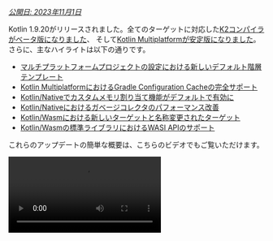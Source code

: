 [//]: # (title: Kotlin 1.9.20の新機能)

_[公開日: 2023年11月1日](releases.md#release-details)_

Kotlin 1.9.20がリリースされました。全てのターゲットに対応した[K2コンパイラがベータ版になりました](#new-kotlin-k2-compiler-updates)、
そして[Kotlin Multiplatformが安定版になりました](#kotlin-multiplatform-is-stable)。さらに、主なハイライトは以下の通りです。

* [マルチプラットフォームプロジェクトの設定における新しいデフォルト階層テンプレート](#template-for-configuring-multiplatform-projects)
* [Kotlin MultiplatformにおけるGradle Configuration Cacheの完全サポート](#full-support-for-the-gradle-configuration-cache-in-kotlin-multiplatform)
* [Kotlin/Nativeでカスタムメモリ割り当て機能がデフォルトで有効に](#custom-memory-allocator-enabled-by-default)
* [Kotlin/Nativeにおけるガベージコレクタのパフォーマンス改善](#performance-improvements-for-the-garbage-collector)
* [Kotlin/Wasmにおける新しいターゲットと名称変更されたターゲット](#new-wasm-wasi-target-and-the-renaming-of-the-wasm-target-to-wasm-js)
* [Kotlin/Wasmの標準ライブラリにおけるWASI APIのサポート](#support-for-the-wasi-api-in-the-standard-library)

これらのアップデートの簡単な概要は、こちらのビデオでもご覧いただけます。

<video src="https://www.youtube.com/v/Ol_96CHKqg8" title="What's new in Kotlin 1.9.20"/>

## IDEサポート

1.9.20をサポートするKotlinプラグインは以下で利用可能です。

| IDE | サポートされているバージョン |
|---|---|
| IntelliJ IDEA | 2023.1.x, 2023.2.x, 2023.x |
| Android Studio | Hedgehog (2023.1.1), Iguana (2023.2.1) |

> IntelliJ IDEA 2023.3.x および Android Studio Iguana (2023.2.1) Canary 15 以降、Kotlinプラグインは自動的に
> 含まれ、更新されます。必要なのは、プロジェクトのKotlinバージョンを更新することだけです。
>
{style="note"}

## Kotlin K2コンパイラの新しいアップデート

JetBrainsのKotlinチームは、新しいK2コンパイラの安定化を続けています。これにより、大幅なパフォーマンス向上、
新しい言語機能開発の加速、Kotlinがサポートする全てのプラットフォームの統合、マルチプラットフォームプロジェクトのためのより良いアーキテクチャがもたらされます。

K2は現在、全てのターゲットで**ベータ版**です。[リリースブログ投稿で詳細を読む](https://blog.jetbrains.com/kotlin/2023/11/kotlin-1-9-20-released/)

### Kotlin/Wasmのサポート

このリリース以降、Kotlin/Wasmは新しいK2コンパイラをサポートします。
[プロジェクトで有効にする方法を学ぶ](#how-to-enable-the-kotlin-k2-compiler)。

### K2対応kaptコンパイラプラグインのプレビュー

> kaptコンパイラプラグインにおけるK2のサポートは[Experimental (実験的)](components-stability.md)です。
> オプトインが必要です（詳細は下記参照）。評価目的のみで使用してください。
>
{style="warning"}

1.9.20では、K2コンパイラで[kaptコンパイラプラグイン](kapt.md)を試用できます。
プロジェクトでK2コンパイラを使用するには、`gradle.properties`ファイルに以下のオプションを追加します。

```text
kotlin.experimental.tryK2=true
kapt.use.k2=true
```

あるいは、以下の手順でkaptにK2を有効にできます。
1. `build.gradle.kts`ファイルで、[言語バージョン](gradle-compiler-options.md#example-of-setting-languageversion)を`2.0`に設定します。
2. `gradle.properties`ファイルに`kapt.use.k2=true`を追加します。

K2コンパイラでkaptを使用する際に問題が発生した場合は、[課題トラッカー](http://kotl.in/issue)に報告してください。

### Kotlin K2コンパイラの有効化方法

#### GradleでK2を有効にする

Kotlin K2コンパイラを有効にしてテストするには、以下のコンパイラオプションで新しい言語バージョンを使用します。

```bash
-language-version 2.0
```

`build.gradle.kts`ファイルで以下のように指定できます。

```kotlin
kotlin {
    sourceSets.all {
        languageSettings {
            languageVersion = "2.0"
        }
    }
}
```

#### MavenでK2を有効にする

Kotlin K2コンパイラを有効にしてテストするには、`pom.xml`ファイルの`<project/>`セクションを更新します。

```xml
<properties>
    <kotlin.compiler.languageVersion>2.0</kotlin.compiler.languageVersion>
</properties>
```

#### IntelliJ IDEAでK2を有効にする

IntelliJ IDEAでKotlin K2コンパイラを有効にしてテストするには、**Settings** | **Build, Execution, Deployment** |
**Compiler** | **Kotlin Compiler** に移動し、**Language Version**フィールドを`2.0 (experimental)`に更新します。

### 新しいK2コンパイラに関するフィードバックのお願い

皆様からのフィードバックをお待ちしております！

* Kotlin SlackのK2開発者に直接フィードバックを送る – [招待状を取得](https://surveys.jetbrains.com/s3/kotlin-slack-sign-up?_gl=1*ju6cbn*_ga*MTA3MTk5NDkzMC4xNjQ2MDY3MDU4*_ga_9J976DJZ68*MTY1ODMzNzA3OS4xMDAuMS4xNjU4MzQwODEwLjYw)し、[#k2-early-adopters](https://kotlinlang.slack.com/archives/C03PK0PE257)チャンネルに参加してください。
* 新しいK2コンパイラで直面した問題は、[課題トラッカー](https://kotl.in/issue)に報告してください。
* K2の使用に関する匿名データをJetBrainsが収集できるように、[使用統計の送信オプションを有効にする](https://www.jetbrains.com/help/idea/settings-usage-statistics.html)。

## Kotlin/JVM

バージョン1.9.20以降、コンパイラはJava 21のバイトコードを含むクラスを生成できます。

## Kotlin/Native

Kotlin 1.9.20には、新しいメモリ割り当て機能がデフォルトで有効になった安定版メモリマネージャ、ガベージコレクタのパフォーマンス改善、その他のアップデートが含まれます。

* [カスタムメモリ割り当て機能がデフォルトで有効に](#custom-memory-allocator-enabled-by-default)
* [ガベージコレクタのパフォーマンス改善](#performance-improvements-for-the-garbage-collector)
* [`klib`成果物のインクリメンタルコンパイル](#incremental-compilation-of-klib-artifacts)
* [ライブラリリンクの問題の管理](#managing-library-linkage-issues)
* [クラスコンストラクタ呼び出し時のコンパニオンオブジェクト初期化](#companion-object-initialization-on-class-constructor-calls)
* [全てのcinterop宣言に対するオプトイン要件](#opt-in-requirement-for-all-cinterop-declarations)
* [リンカエラーのカスタムメッセージ](#custom-message-for-linker-errors)
* [レガシーメモリマネージャの削除](#removal-of-the-legacy-memory-manager)
* [ターゲットティアポリシーの変更](#change-to-our-target-tiers-policy)

### カスタムメモリ割り当て機能がデフォルトで有効に

Kotlin 1.9.20では、新しいメモリ割り当て機能がデフォルトで有効になっています。これは、以前のデフォルトのアロケータである、
`mimalloc`を置き換えるように設計されており、ガベージコレクションをより効率的にし、[Kotlin/Nativeメモリマネージャ](native-memory-manager.md)のランタイムパフォーマンスを向上させます。

新しいカスタムアロケータは、システムメモリをページに分割し、連続した順序での独立したスイープを可能にします。
各割り当てはページ内のメモリブロックとなり、ページはブロックサイズを追跡します。
異なるページタイプは、様々な割り当てサイズに合わせて最適化されています。
メモリブロックの連続した配置は、全ての割り当て済みブロックの効率的なイテレーションを保証します。

スレッドがメモリを割り当てる際、割り当てサイズに基づいて適切なページを検索します。
スレッドは、異なるサイズカテゴリのために一連のページを保持します。
通常、与えられたサイズに対する現在のページは割り当てを収容できます。
そうでない場合、スレッドは共有割り当てスペースから別のページを要求します。
このページは既に利用可能であるか、スイープが必要であるか、または最初に作成する必要がある場合があります。

新しいアロケータは、複数の独立した割り当てスペースを同時に可能にし、
Kotlinチームが異なるページレイアウトを試してパフォーマンスをさらに向上させることができます。

#### カスタムメモリ割り当て機能を有効にする方法

Kotlin 1.9.20以降、新しいメモリ割り当て機能がデフォルトです。追加のセットアップは不要です。

高いメモリ消費を経験した場合、Gradleビルドスクリプトで`-Xallocator=mimalloc`
または`-Xallocator=std`を使用して`mimalloc`またはシステムアロケータに戻すことができます。新しいメモリ割り当て機能を改善するために、[YouTrack](https://kotl.in/issue)でそのような問題を報告してください。

新しいアロケータの設計に関する技術的な詳細については、この[README](https://github.com/JetBrains/kotlin/blob/master/kotlin-native/runtime/src/alloc/custom/README.md)を参照してください。

### ガベージコレクタのパフォーマンス改善

Kotlinチームは、新しいKotlin/Nativeメモリマネージャのパフォーマンスと安定性の改善を続けています。
このリリースでは、ガベージコレクタ（GC）にいくつかの重要な変更が加えられ、1.9.20のハイライトは以下の通りです。

* [](#full-parallel-mark-to-reduce-the-pause-time-for-the-gc)
* [](#tracking-memory-in-big-chunks-to-improve-the-allocation-performance)

#### GCのポーズ時間を短縮するための完全並行マーク

以前は、デフォルトのガベージコレクタは部分的な並行マークしか実行しませんでした。ミューテータスレッドが一時停止している間、
スレッドローカル変数やコールスタックなど、自身のルートからGCの開始をマークしていました。
一方、別のGCスレッドは、グローバルルートからのマーク開始、およびネイティブコードを積極的に実行しており一時停止していない全てのミューテータのルートを担当していました。

このアプローチは、グローバルオブジェクトの数が限られており、ミューテータスレッドがKotlinコードの実行にかなりの時間を費やしている場合にうまく機能しました。しかし、一般的なiOSアプリケーションではそうではありません。

現在、GCは一時停止中のミューテータ、GCスレッド、およびオプションのマーカースレッドを組み合わせてマークキューを処理する完全並行マークを使用しています。デフォルトでは、マーク処理は以下によって実行されます。

* 一時停止中のミューテータ。自身のルートを処理し、コードをアクティブに実行していない間アイドル状態になるのではなく、マークプロセス全体に貢献します。
* GCスレッド。これにより、少なくとも1つのスレッドがマーキングを実行します。

この新しいアプローチにより、マーキングプロセスがより効率的になり、GCのポーズ時間が短縮されます。

#### 割り当てパフォーマンスを向上させるための大きなチャンクでのメモリ追跡

以前は、GCスケジューラは各オブジェクトの割り当てを個別に追跡していました。しかし、新しいデフォルトのカスタム
アロケータも`mimalloc`メモリ割り当て機能も、各オブジェクトに個別のストレージを割り当てるのではなく、複数のオブジェクトのために一度に大きな領域を割り当てます。

Kotlin 1.9.20では、GCは個々のオブジェクトではなく領域を追跡します。これにより、各割り当てで実行されるタスクの数を減らすことで、小さなオブジェクトの割り当てが高速化され、したがってガベージコレクタのメモリ使用量を最小限に抑えるのに役立ちます。

### `klib`成果物のインクリメンタルコンパイル

> この機能は[Experimental (実験的)](components-stability.md#stability-levels-explained)です。
> いつでも削除または変更される可能性があります。オプトインが必要です（詳細は下記参照）。
> 評価目的のみで使用してください。[YouTrack](https://kotl.in/issue)でのフィードバックをお待ちしております。
>
{style="warning"}

Kotlin 1.9.20では、Kotlin/Nativeの新しいコンパイル時間最適化が導入されました。
`klib`成果物のネイティブコードへのコンパイルが部分的にインクリメンタルになりました。

デバッグモードでKotlinソースコードをネイティブバイナリにコンパイルする場合、コンパイルは2つのステージを経て行われます。

1. ソースコードが`klib`成果物にコンパイルされます。
2. `klib`成果物が、依存関係と共にバイナリにコンパイルされます。

第2ステージでのコンパイル時間を最適化するために、チームは既に依存関係のコンパイラキャッシュを実装しています。
これらは一度だけネイティブコードにコンパイルされ、その結果はバイナリがコンパイルされるたびに再利用されます。
しかし、プロジェクトソースからビルドされた`klib`成果物は、プロジェクトが変更されるたびに常にネイティブコードに完全に再コンパイルされていました。

新しいインクリメンタルコンパイルでは、プロジェクトモジュールの変更がソースコードの`klib`成果物への部分的な再コンパイルのみを引き起こす場合、`klib`の一部だけがさらにバイナリに再コンパイルされます。

インクリメンタルコンパイルを有効にするには、`gradle.properties`ファイルに以下のオプションを追加します。

```none
kotlin.incremental.native=true
```

何か問題に直面した場合は、[YouTrack](https://kotl.in/issue)に報告してください。

### ライブラリリンクの問題の管理

このリリースでは、Kotlin/NativeコンパイラがKotlinライブラリのリンクの問題を処理する方法が改善されました。エラーメッセージはハッシュの代わりにシグネチャ名を使用するため、より読みやすい宣言が含まれるようになり、問題をより簡単に見つけて修正できるようになりました。以下に例を示します。

```text
No function found for symbol 'org.samples/MyClass.removedFunction|removedFunction(kotlin.Int;kotlin.String){}[0]'
```
Kotlin/Nativeコンパイラは、サードパーティのKotlinライブラリ間のリンクの問題を検出し、ランタイム時にエラーを報告します。
あるサードパーティのKotlinライブラリの作成者が、別のサードパーティのKotlinライブラリが利用する実験的なAPIに互換性のない変更を加えた場合、そのような問題に直面する可能性があります。

Kotlin 1.9.20以降、コンパイラはデフォルトでサイレントモードでリンクの問題を検出します。プロジェクトでこの設定を調整できます。

* これらの問題をコンパイルログに記録したい場合は、`-Xpartial-linkage-loglevel=WARNING`コンパイラオプションで警告を有効にします。
* 報告された警告の重大度を`-Xpartial-linkage-loglevel=ERROR`でコンパイルエラーに上げることも可能です。
この場合、コンパイルは失敗し、コンパイルログに全てのエラーが表示されます。このオプションを使用して、リンクの問題をより詳細に調べることができます。

```kotlin
// An example of passing compiler options in a Gradle build file:
kotlin {
    macosX64("native") {
        binaries.executable()

        compilations.configureEach {
            compilerOptions.configure {
                // To report linkage issues as warnings:
                freeCompilerArgs.add("-Xpartial-linkage-loglevel=WARNING")

                // To raise linkage warnings to errors:
                freeCompilerArgs.add("-Xpartial-linkage-loglevel=ERROR")
            }
        }
    }
}
```

この機能で予期せぬ問題に直面した場合は、`-Xpartial-linkage=disable`コンパイラオプションでいつでもオプトアウトできます。[課題トラッカー](https://kotl.in/issue)にそのようなケースを報告することを躊躇しないでください。

### クラスコンストラクタ呼び出し時のコンパニオンオブジェクト初期化

Kotlin 1.9.20以降、Kotlin/Nativeバックエンドはクラスコンストラクタでコンパニオンオブジェクトの静的イニシャライザを呼び出します。

```kotlin
class Greeting {
    companion object {
        init {
            print("Hello, Kotlin!") 
        }
    }
}

fun main() {
    val start = Greeting() // Prints "Hello, Kotlin!"
}
```

この動作は、Kotlin/JVMと統一されました。Kotlin/JVMでは、Javaの静的イニシャライザのセマンティクスに合致する対応するクラスがロード（解決）されたときに、コンパニオンオブジェクトが初期化されます。

この機能の実装がプラットフォーム間でより一貫するようになったため、Kotlin Multiplatformプロジェクトでコードを共有することが容易になりました。

### 全てのcinterop宣言に対するオプトイン要件

Kotlin 1.9.20以降、`cinterop`ツールによってCおよびObjective-Cライブラリ（libcurlやlibxmlなど）から生成される全てのKotlin宣言は、`@ExperimentalForeignApi`でマークされます。オプトインアノテーションが欠落している場合、コードはコンパイルされません。

この要件は、CおよびObjective-Cライブラリのインポートの[Experimental (実験的)](components-stability.md#stability-levels-explained)ステータスを反映しています。プロジェクト内の特定の領域にその使用を限定することをお勧めします。これにより、インポートの安定化が開始された際の移行が容易になります。

> Kotlin/Nativeに同梱されているネイティブプラットフォームライブラリ（Foundation、UIKit、POSIXなど）に関しては、一部のAPIのみ`@ExperimentalForeignApi`によるオプトインが必要です。そのような場合、オプトイン要件に関する警告が表示されます。
>
{style="note"}

### リンカエラーのカスタムメッセージ

ライブラリの作成者は、カスタムメッセージでユーザーがリンカエラーを解決するのを支援できるようになりました。

KotlinライブラリがCまたはObjective-Cライブラリに依存している場合（例えば、[CocoaPods連携](https://www.jetbrains.com/help/kotlin-multiplatform-dev/multiplatform-cocoapods-overview.html)を使用している場合）、そのユーザーはこれらの依存ライブラリをマシン上にローカルに持っているか、プロジェクトのビルドスクリプトで明示的に設定する必要があります。そうでない場合、ユーザーは以前は紛らわしい「Framework not found」メッセージを受け取っていました。

コンパイル失敗メッセージに特定の指示やリンクを提供できるようになりました。これを行うには、`-Xuser-setup-hint`コンパイラオプションを`cinterop`に渡すか、`.def`ファイルに`userSetupHint=message`プロパティを追加します。

### レガシーメモリマネージャの削除

[新しいメモリマネージャ](native-memory-manager.md)はKotlin 1.6.20で導入され、1.7.20でデフォルトになりました。
それ以来、さらなるアップデートとパフォーマンス改善を受け、安定版となりました。

非推奨サイクルを完了し、レガシーメモリマネージャを削除する時が来ました。まだ使用している場合は、
`gradle.properties`から`kotlin.native.binary.memoryModel=strict`オプションを削除し、必要な変更を行うために[移行ガイド](native-migration-guide.md)に従ってください。

### ターゲットティアポリシーの変更

[Tier 1サポート](native-target-support.md#tier-1)の要件をアップグレードすることにしました。Kotlinチームは現在、
Tier 1に該当するターゲットについて、コンパイラリリース間でソースおよびバイナリ互換性を提供することにコミットしています。また、コンパイルと実行ができるようにCIツールで定期的にテストされる必要があります。現在、Tier 1にはmacOSホスト向けの以下のターゲットが含まれます。

* `macosX64`
* `macosArm64`
* `iosSimulatorArm64`
* `iosX64`

Kotlin 1.9.20では、以前非推奨となっていたいくつかのターゲットも削除しました。具体的には以下の通りです。

* `iosArm32`
* `watchosX86`
* `wasm32`
* `mingwX86`
* `linuxMips32`
* `linuxMipsel32`

現在[サポートされているターゲット](native-target-support.md)の全リストを参照してください。

## Kotlin Multiplatform

Kotlin 1.9.20は、Kotlin Multiplatformの安定化に重点を置き、新しいプロジェクトウィザードやその他の注目すべき機能により開発者エクスペリエンスを向上させるための新たな一歩を踏み出します。

* [Kotlin Multiplatformが安定版になりました](#kotlin-multiplatform-is-stable)
* [マルチプラットフォームプロジェクト構成用テンプレート](#template-for-configuring-multiplatform-projects)
* [新しいプロジェクトウィザード](#new-project-wizard)
* [Gradle Configuration Cacheの完全サポート](#full-support-for-the-gradle-configuration-cache-in-kotlin-multiplatform)
* [Gradleにおける新しい標準ライブラリバージョンの設定をより簡単に](#easier-configuration-of-new-standard-library-versions-in-gradle)
* [サードパーティcinteropライブラリのデフォルトサポート](#default-support-for-third-party-cinterop-libraries)
* [Compose MultiplatformプロジェクトにおけるKotlin/Nativeコンパイルキャッシュのサポート](#support-for-kotlin-native-compilation-caches-in-compose-multiplatform-projects)
* [互換性ガイドライン](#compatibility-guidelines)

### Kotlin Multiplatformが安定版になりました

1.9.20リリースは、Kotlinの進化における重要な節目となります。[Kotlin Multiplatform](https://www.jetbrains.com/help/kotlin-multiplatform-dev/get-started.html)がついに
安定版となりました。これは、このテクノロジーがプロジェクトでの使用に安全であり、本番環境で100%利用可能であることを意味します。また、Kotlin Multiplatformのさらなる開発は、当社の厳格な[後方互換性ルール](https://kotlinfoundation.org/language-committee-guidelines/)に従って継続されることも意味します。

Kotlin Multiplatformの一部の高度な機能はまだ進化中であることに注意してください。それらを使用する際には、使用している機能の現在の安定性ステータスを説明する警告が表示されます。IntelliJ IDEAで実験的な機能を使用する前に、**Settings** | **Advanced Settings** | **Kotlin** | **Experimental Multiplatform** で明示的に有効にする必要があります。

* Kotlin Multiplatformの安定化と今後の計画について詳しくは、[Kotlinブログ](https://blog.jetbrains.com/kotlin/2023/11/kotlin-multiplatform-stable/)をご覧ください。
* 安定化に向けてどのような重要な変更が行われたかについては、[Multiplatform互換性ガイド](https://www.jetbrains.com/help/kotlin-multiplatform-dev/multiplatform-compatibility-guide.html)をご確認ください。
* このリリースで部分的に安定化されたKotlin Multiplatformの重要な要素である、[expectedおよびactual宣言のメカニズム](https://www.jetbrains.com/help/kotlin-multiplatform-dev/multiplatform-expect-actual.html)についてお読みください。

### マルチプラットフォームプロジェクト構成用テンプレート

Kotlin 1.9.20以降、Kotlin Gradleプラグインは、一般的なマルチプラットフォームシナリオのために共有ソースセットを自動的に作成します。
もしあなたのプロジェクト設定がそれらのいずれかであれば、ソースセット階層を手動で設定する必要はありません。
プロジェクトに必要なターゲットを明示的に指定するだけです。

Kotlin Gradleプラグインの新機能であるデフォルト階層テンプレートのおかげで、セットアップが簡単になりました。
これはプラグインに組み込まれたソースセット階層の事前定義されたテンプレートです。
宣言したターゲットに対してKotlinが自動的に作成する中間ソースセットが含まれています。[完全なテンプレートを見る](#see-the-full-hierarchy-template)。

#### プロジェクトをより簡単に作成

AndroidおよびiPhoneデバイスの両方をターゲットとし、AppleシリコンMacBookで開発されるマルチプラットフォームプロジェクトを考えてみましょう。
Kotlinの異なるバージョン間でこのプロジェクトがどのように設定されているかを比較します。

<table>
   <tr>
       <td>Kotlin 1.9.0以前 (標準的なセットアップ)</td>
       <td>Kotlin 1.9.20</td>
   </tr>
   <tr>
<td>

```kotlin
kotlin {
    androidTarget()
    iosArm64()
    iosSimulatorArm64()

    sourceSets {
        val commonMain by getting

        val iosMain by creating {
            dependsOn(commonMain)
        }

        val iosArm64Main by getting {
            dependsOn(iosMain)
        }

        val iosSimulatorArm64Main by getting {
            dependsOn(iosMain)
        }
    }
}
```

</td>
<td>

```kotlin
kotlin {
    androidTarget()
    iosArm64()
    iosSimulatorArm64()

    // The iosMain source set is created automatically
}
```

</td>
</tr>
</table>

デフォルト階層テンプレートの使用により、プロジェクトのセットアップに必要なボイラープレートコードの量が大幅に削減される点に注目してください。

コード内で`androidTarget`、`iosArm64`、および`iosSimulatorArm64`ターゲットを宣言すると、Kotlin Gradleプラグインは
テンプレートから適切な共有ソースセットを見つけて作成します。結果として得られる階層は次のようになります。

![An example of the default target hierarchy in use](default-hierarchy-example.svg){thumbnail="true" width="350" thumbnail-same-file="true"}

緑色のソースセットは実際に作成されてプロジェクトに含まれ、灰色のデフォルトテンプレートからのソースセットは無視されます。

#### ソースセットの補完を使用

作成されたプロジェクト構造を操作しやすくするため、IntelliJ IDEAはデフォルト階層テンプレートで作成されたソースセットの補完を提供するようになりました。

<img src="multiplatform-hierarchy-completion.animated.gif" alt="IDE completion for source set names" width="350" preview-src="multiplatform-hierarchy-completion.png"/>

Kotlinはまた、対応するターゲットを宣言していないために存在しないソースセットにアクセスしようとすると警告します。
以下の例では、JVMターゲットがありません（`androidTarget`のみで、同じではありません）。しかし、`jvmMain`ソースセットを使用してみましょう。

```kotlin
kotlin {
    androidTarget()
    iosArm64()
    iosSimulatorArm64()

    sourceSets {
        jvmMain {
        }
    }
}
```

この場合、Kotlinはビルドログに警告を報告します。

```none
w: Accessed 'source set jvmMain' without registering the jvm target:
  kotlin {
      jvm() /* <- register the 'jvm' target */

      sourceSets.jvmMain.dependencies {

      }
  }
```

#### ターゲット階層を設定する

Kotlin 1.9.20以降、デフォルト階層テンプレートは自動的に有効になります。ほとんどの場合、追加のセットアップは不要です。

しかし、1.9.20より前に作成された既存のプロジェクトを移行している場合、以前に
`dependsOn()`呼び出しで手動で中間ソースを導入していた場合に警告に遭遇する可能性があります。この問題を解決するには、以下の手順を実行してください。

* 中間ソースセットが現在デフォルト階層テンプレートでカバーされている場合、全ての手動`dependsOn()`
  呼び出しと`by creating`構成で作成されたソースセットを削除します。

  全てのデフォルトソースセットのリストを確認するには、[完全な階層テンプレート](#see-the-full-hierarchy-template)を参照してください。

* デフォルト階層テンプレートが提供しない追加のソースセット（例えば、macOSとJVMターゲット間でコードを共有するソースセット）を持ちたい場合は、`applyDefaultHierarchyTemplate()`でテンプレートを明示的に再適用し、通常通り`dependsOn()`で追加ソースセットを手動で設定して階層を調整します。

  ```kotlin
  kotlin {
      jvm()
      macosArm64()
      iosArm64()
      iosSimulatorArm64()

      // Apply the default hierarchy explicitly. It'll create, for example, the iosMain source set:
      applyDefaultHierarchyTemplate()

      sourceSets {
          // Create an additional jvmAndMacos source set
          val jvmAndMacos by creating {
              dependsOn(commonMain.get())
          }

          macosArm64Main.get().dependsOn(jvmAndMacos)
          jvmMain.get().dependsOn(jvmAndMacos)
      }
  }
  ```

* プロジェクトに、テンプレートによって生成されるものと全く同じ名前だが、異なるターゲットセット間で共有されているソースセットが既に存在する場合、テンプレートのソースセット間のデフォルトの`dependsOn`関係を現在変更する方法はありません。

  ここで可能な選択肢は、デフォルト階層テンプレート内または手動で作成されたソースセットの中から、目的に合った異なるソースセットを見つけることです。もう1つの選択肢は、テンプレートから完全にオプトアウトすることです。

  オプトアウトするには、`kotlin.mpp.applyDefaultHierarchyTemplate=false`を`gradle.properties`に追加し、他の全てのソースセットを手動で設定します。

  現在、そのような場合のセットアッププロセスを簡素化するために、独自の階層テンプレートを作成するためのAPIに取り組んでいます。

#### 完全な階層テンプレートを見る {initial-collapse-state="collapsed" collapsible="true"}

プロジェクトがコンパイルするターゲットを宣言すると、
プラグインはそれに応じてテンプレートから共有ソースセットを選択し、プロジェクト内に作成します。

![Default hierarchy template](full-template-hierarchy.svg)

> この例はプロジェクトのプロダクション部分のみを示しており、`Main`サフィックスは省略されています
> （例えば、`commonMain`の代わりに`common`を使用しています）。しかし、`*Test`ソースについても同様です。
>
{style="tip"}

### 新しいプロジェクトウィザード

JetBrainsチームは、クロスプラットフォームプロジェクトを作成する新しい方法である[Kotlin Multiplatformウェブウィザード](https://kmp.jetbrains.com)を導入しています。

この新しいKotlin Multiplatformウィザードの最初の実装は、最も一般的なKotlin Multiplatform
のユースケースをカバーしています。以前のプロジェクトテンプレートに関する全てのフィードバックを組み込み、アーキテクチャを可能な限り堅牢で信頼性の高いものにしています。

新しいウィザードは分散アーキテクチャを採用しており、統一されたバックエンドと
異なるフロントエンドを持つことができ、ウェブバージョンがその第一歩です。将来的にはIDEバージョンと
コマンドラインツールの両方の実装を検討しています。ウェブでは常に最新版のウィザードを利用できますが、
IDEでは次期リリースを待つ必要があります。

新しいウィザードを使えば、プロジェクトのセットアップがこれまで以上に簡単になります。
モバイル、サーバー、デスクトップ開発のターゲットプラットフォームを選択することで、プロジェクトをニーズに合わせて調整できます。将来のリリースでは、Web開発も追加する予定です。

<img src="multiplatform-web-wizard.png" alt="Multiplatform web wizard" width="400"/>

新しいプロジェクトウィザードは、Kotlinでクロスプラットフォームプロジェクトを作成するための推奨される方法となりました。1.9.20以降、Kotlin
プラグインはIntelliJ IDEAで**Kotlin Multiplatform**プロジェクトウィザードを提供しなくなりました。

新しいウィザードは初期設定を容易にガイドし、オンボーディングプロセスをはるかにスムーズにします。
問題が発生した場合は、ウィザードの使用体験を改善するために[YouTrack](https://kotl.in/issue)に報告してください。

<a href="https://kmp.jetbrains.com">
   <img src="multiplatform-create-project-button.png" alt="Create a project" style="block"/>
</a>

### Kotlin MultiplatformにおけるGradle Configuration Cacheの完全サポート

以前、Kotlinマルチプラットフォームライブラリで利用可能だったGradleコンフィギュレーションキャッシュの[プレビュー](whatsnew19.md#preview-of-the-gradle-configuration-cache)を導入しました。1.9.20では、Kotlin Multiplatformプラグインがさらに一歩進みました。

現在、[Kotlin CocoaPods Gradleプラグイン](https://www.jetbrains.com/help/kotlin-multiplatform-dev/multiplatform-cocoapods-dsl-reference.html)だけでなく、
`embedAndSignAppleFrameworkForXcode`のようなXcodeビルドに必要な統合タスクでもGradleコンフィギュレーションキャッシュをサポートしています。

全てのマルチプラットフォームプロジェクトは、ビルド時間の改善の恩恵を受けることができます。
Gradleコンフィギュレーションキャッシュは、設定フェーズの結果を後続のビルドで再利用することで、ビルドプロセスを高速化します。
詳細およびセットアップ手順については、[Gradleドキュメント](https://docs.gradle.org/current/userguide/configuration_cache.html#config_cache:usage)を参照してください。

### Gradleにおける新しい標準ライブラリバージョンの設定をより簡単に

マルチプラットフォームプロジェクトを作成すると、標準ライブラリ（`stdlib`）の依存関係が各ソースセットに自動的に追加されます。
これは、マルチプラットフォームプロジェクトを開始する最も簡単な方法です。

以前は、標準ライブラリへの依存関係を手動で設定したい場合、各ソースセットに個別に設定する必要がありました。
`kotlin-stdlib:1.9.20`以降は、`commonMain`ルートソースセットで**一度だけ**依存関係を設定すればよくなりました。

<table>
   <tr>
       <td>標準ライブラリバージョン1.9.10以前</td>
       <td>標準ライブラリバージョン1.9.20</td>
   </tr>
   <tr>
<td>

```kotlin
kotlin {
    sourceSets {
        // For the common source set
        val commonMain by getting {
            dependencies {
                implementation("org.jetbrains.kotlin:kotlin-stdlib-common:1.9.10")
            }
        }

        // For the JVM source set
        val jvmMain by getting {
            dependencies {
                implementation("org.jetbrains.kotlin:kotlin-stdlib:1.9.10")
            }
        }

        // For the JS source set
        val jsMain by getting {
            dependencies {
                implementation("org.jetbrains.kotlin:kotlin-stdlib-js:1.9.10")
            }
        }
    }
}
```

</td>
<td>

```kotlin
kotlin {
    sourceSets {
        commonMain {
            dependencies {
                implementation("org.jetbrains.kotlin:kotlin-stdlib:1.9.20")
            }
        }
    }
}
```

</td>
</tr>
</table>

この変更は、標準ライブラリのGradleメタデータに新しい情報を含めることで可能になりました。これにより、
Gradleは他のソースセットに対して正しい標準ライブラリ成果物を自動的に解決できます。

### サードパーティcinteropライブラリのデフォルトサポート

Kotlin 1.9.20では、[Kotlin CocoaPods Gradle](https://www.jetbrains.com/help/kotlin-multiplatform-dev/multiplatform-cocoapods-overview.html)プラグインが適用されているプロジェクトの全てのcinterop依存関係に対して、デフォルトのサポート（オプトインによるサポートではなく）が追加されました。

これにより、プラットフォーム固有の依存関係に制限されることなく、より多くのネイティブコードを共有できるようになります。例えば、
`iosMain`共有ソースセットに[Podライブラリへの依存関係](https://www.jetbrains.com/help/kotlin-multiplatform-dev/multiplatform-cocoapods-libraries.html)を追加できます。

以前は、これはKotlin/Nativeディストリビューションに同梱されている[プラットフォーム固有のライブラリ](native-platform-libs.md)（Foundation、UIKit、POSIXなど）でのみ機能しました。全てのサードパーティPodライブラリがデフォルトで共有ソースセットで利用できるようになりました。それらをサポートするために個別のGradleプロパティを指定する必要はありません。

### Compose MultiplatformプロジェクトにおけるKotlin/Nativeコンパイルキャッシュのサポート

このリリースでは、主にiOS向けのCompose Multiplatformプロジェクトに影響を与えていたCompose Multiplatformコンパイラプラグインとの互換性問題が解決されます。

この問題を回避するには、`kotlin.native.cacheKind=none`というGradleプロパティを使用してキャッシュを無効にする必要がありました。しかし、この回避策はパフォーマンスコストを伴い、Kotlin/Nativeコンパイラでキャッシュが機能しないため、コンパイル時間が遅くなりました。

問題が修正されたため、`gradle.properties`ファイルから`kotlin.native.cacheKind=none`を削除し、Compose Multiplatformプロジェクトで改善されたコンパイル時間を享受できます。

コンパイル時間を改善するための詳細なヒントについては、[Kotlin/Nativeドキュメント](native-improving-compilation-time.md)を参照してください。

### 互換性ガイドライン

プロジェクトを設定する際には、Kotlin Multiplatform Gradleプラグインと、利用可能なGradle、Xcode、
Android Gradleプラグイン（AGP）のバージョンとの互換性を確認してください。

| Kotlin Multiplatform Gradleプラグイン | Gradle | Android Gradleプラグイン | Xcode |
|---|---|---|---|
| 1.9.20 | 7.5 以降 | 7.4.2–8.2 | 15.0。詳細は下記参照 |

このリリース時点でのXcodeの推奨バージョンは15.0です。Xcode 15.0に同梱されているライブラリは完全にサポートされており、
Kotlinコード内のどこからでもアクセスできます。

ただし、Xcode 14.3はほとんどの場合で引き続き動作するはずです。ローカルマシンでバージョン14.3を使用している場合、
Xcode 15に同梱されているライブラリは表示されますが、アクセスできないことに注意してください。

## Kotlin/Wasm

1.9.20で、Kotlin Wasmは安定性の[アルファレベル](components-stability.md)に達しました。

* [Wasm GCフェーズ4および最終オペコードとの互換性](#compatibility-with-wasm-gc-phase-4-and-final-opcodes)
* [新しい`wasm-wasi`ターゲット、および`wasm`ターゲットの`wasm-js`への名称変更](#new-wasm-wasi-target-and-the-renaming-of-the-wasm-target-to-wasm-js)
* [標準ライブラリにおけるWASI APIのサポート](#support-for-the-wasi-api-in-the-standard-library)
* [Kotlin/Wasm APIの改善](#kotlin-wasm-api-improvements)

> Kotlin Wasmは[Alpha (アルファ版)](components-stability.md)です。
> いつでも変更される可能性があります。評価目的のみで使用してください。
>
> [YouTrack](https://kotl.in/issue)でのフィードバックをお待ちしております。
>
{style="note"}

### Wasm GCフェーズ4および最終オペコードとの互換性

Wasm GCは最終フェーズに移行し、バイナリ表現で使用される定数であるオペコードの更新が必要です。
Kotlin 1.9.20は最新のオペコードをサポートしているため、Wasmプロジェクトを最新バージョンのKotlinに更新することを強くお勧めします。
また、Wasm環境で最新バージョンのブラウザを使用することもお勧めします。
* ChromeおよびChromiumベースのブラウザではバージョン119以降。
* Firefoxではバージョン119以降。Firefox 119では、Wasm GCを[手動で有効にする](wasm-troubleshooting.md)必要があることに注意してください。

### 新しい`wasm-wasi`ターゲット、および`wasm`ターゲットの`wasm-js`への名称変更

このリリースでは、Kotlin/Wasmの新しいターゲットである`wasm-wasi`を導入します。また、`wasm`ターゲットを`wasm-js`に名称変更します。
Gradle DSLでは、これらのターゲットはそれぞれ`wasmWasi {}`および`wasmJs {}`として利用可能です。

プロジェクトでこれらのターゲットを使用するには、`build.gradle.kts`ファイルを更新します。

```kotlin
kotlin {
    wasmWasi {
        // ...
    }
    wasmJs {
        // ...
    }
}
```

以前に導入された`wasm {}`ブロックは、`wasmJs {}`を優先して非推奨になりました。

既存のKotlin/Wasmプロジェクトを移行するには、以下の手順を実行してください。
* `build.gradle.kts`ファイルで、`wasm {}`ブロックを`wasmJs {}`に名称変更します。
* プロジェクト構造で、`wasmMain`ディレクトリを`wasmJsMain`に名称変更します。

### 標準ライブラリにおけるWASI APIのサポート

このリリースでは、Wasmプラットフォーム用のシステムインターフェースである[WASI](https://github.com/WebAssembly/WASI)のサポートが含まれました。
WASIのサポートにより、標準化されたAPIセットを提供することで、ブラウザ外（例えばサーバーサイドアプリケーションなど）でKotlin/Wasmをより簡単に使用できるようになります。さらに、WASIは能力ベースのセキュリティを提供し、外部リソースへのアクセス時にもう1つのセキュリティレイヤーを追加します。

Kotlin/Wasmアプリケーションを実行するには、Wasm Garbage Collection (GC)をサポートするVM（例: Node.jsまたはDeno）が必要です。
Wasmtime、WasmEdgeなどは、完全なWasm GCサポートに向けてまだ取り組んでいます。

WASI関数をインポートするには、`@WasmImport`アノテーションを使用します。

```kotlin
import kotlin.wasm.WasmImport

@WasmImport("wasi_snapshot_preview1", "clock_time_get")
private external fun wasiRawClockTimeGet(clockId: Int, precision: Long, resultPtr: Int): Int
```

[GitHubリポジトリで完全な例](https://github.com/Kotlin/kotlin-wasm-examples/tree/main/wasi-example)を見つけることができます。

> `wasmWasi`をターゲットとしている間は、[JavaScriptとの相互運用性](wasm-js-interop.md)を使用することはできません。
>
{style="note"}

### Kotlin/Wasm APIの改善

このリリースでは、Kotlin/Wasm APIにいくつかの利便性（Quality-of-life）改善がもたらされます。
例えば、DOMイベントリスナーで値を返す必要がなくなりました。

<table>
   <tr>
       <td>1.9.20以前</td>
       <td>1.9.20以降</td>
   </tr>
   <tr>
<td>

```kotlin
fun main() {
    window.onload = {
        document.body?.sayHello()
        null
    }
}
```

</td>
<td>

```kotlin
fun main() {
    window.onload = { document.body?.sayHello() }
}
```

</td>
</tr>
</table>

## Gradle

Kotlin 1.9.20はGradle 6.8.3から8.1まで完全に互換性があります。最新のGradle
リリースまでのバージョンも使用できますが、その場合、非推奨警告に遭遇したり、一部の新しいGradle機能が動作しない可能性があることに留意してください。

このバージョンには以下の変更が含まれています。
* [内部宣言にアクセスするためのテストフィクスチャのサポート](#support-for-test-fixtures-to-access-internal-declarations)
* [Konanディレクトリへのパスを設定する新しいプロパティ](#new-property-to-configure-paths-to-konan-directories)
* [Kotlin/Nativeタスクの新しいビルドレポートメトリクス](#new-build-report-metrics-for-kotlin-native-tasks)

### 内部宣言にアクセスするためのテストフィクスチャのサポート

Kotlin 1.9.20では、Gradleの`java-test-fixtures`プラグインを使用している場合、[テストフィクスチャ](https://docs.gradle.org/current/userguide/java_testing.html#sec:java_test_fixtures)が
メインソースセットクラス内の`internal`宣言にアクセスできるようになりました。さらに、任意のテストソースも、テストフィクスチャクラス内の`internal`宣言を見ることができます。

### Konanディレクトリへのパスを設定する新しいプロパティ

Kotlin 1.9.20では、`kotlin.data.dir` Gradleプロパティが利用可能になり、`~/.konan`ディレクトリへのパスをカスタマイズできるため、環境変数`KONAN_DATA_DIR`を介して設定する必要がありません。

あるいは、`-Xkonan-data-dir`コンパイラオプションを使用して、`cinterop`および`konanc`ツールを介して`~/.konan`ディレクトリへのカスタムパスを設定することもできます。

### Kotlin/Nativeタスクの新しいビルドレポートメトリクス

Kotlin 1.9.20では、GradleビルドレポートにKotlin/Nativeタスクのメトリクスが含まれるようになりました。これらのメトリクスを含むビルドレポートの例を以下に示します。

```none
Total time for Kotlin tasks: 20.81 s (93.1 % of all tasks time)
Time   |% of Kotlin time|Task                            
15.24 s|73.2 %          |:compileCommonMainKotlinMetadata
5.57 s |26.8 %          |:compileNativeMainKotlinMetadata

Task ':compileCommonMainKotlinMetadata' finished in 15.24 s
Task info:
  Kotlin language version: 2.0
Time metrics:
  Total Gradle task time: 15.24 s
  Spent time before task action: 0.16 s
  Task action before worker execution: 0.21 s
  Run native in process: 2.70 s
    Run entry point: 2.64 s
Size metrics:
  Start time of task action: 2023-07-27T11:04:17

Task ':compileNativeMainKotlinMetadata' finished in 5.57 s
Task info:
  Kotlin language version: 2.0
Time metrics:
  Total Gradle task time: 5.57 s
  Spent time before task action: 0.04 s
  Task action before worker execution: 0.02 s
  Run native in process: 1.48 s
    Run entry point: 1.47 s
Size metrics:
  Start time of task action: 2023-07-27T11:04:32
```

さらに、`kotlin.experimental.tryK2`ビルドレポートには、コンパイルされたKotlin/Nativeタスクが含まれ、使用された言語バージョンがリストされるようになりました。

```none
##### 'kotlin.experimental.tryK2' results #####
:lib:compileCommonMainKotlinMetadata: 2.0 language version
:lib:compileKotlinJvm: 2.0 language version
:lib:compileKotlinIosArm64: 2.0 language version
:lib:compileKotlinIosSimulatorArm64: 2.0 language version
:lib:compileKotlinLinuxX64: 2.0 language version
:lib:compileTestKotlinJvm: 2.0 language version
:lib:compileTestKotlinIosSimulatorArm64: 2.0 language version
:lib:compileTestKotlinLinuxX64: 2.0 language version
##### 100% (8/8) tasks have been compiled with Kotlin 2.0 #####
```

> Gradle 8.0を使用している場合、特にGradle設定キャッシュが有効になっていると、ビルドレポートに問題が発生する可能性があります。これは既知の問題であり、Gradle 8.1以降で修正されています。
>
{style="note"}

## 標準ライブラリ

Kotlin 1.9.20では、[Kotlin/Native標準ライブラリが安定版](#the-kotlin-native-standard-library-becomes-stable)になり、いくつかの新機能が追加されました。
* [Enumクラスの`values`汎用関数の置き換え](#replacement-of-the-enum-class-values-generic-function)
* [Kotlin/JSにおけるHashMap操作のパフォーマンス改善](#improved-performance-of-hashmap-operations-in-kotlin-js)

### Enumクラスの`values`汎用関数の置き換え

> この機能は[Experimental (実験的)](components-stability.md#stability-levels-explained)です。いつでも削除または変更される可能性があります。
> オプトインが必要です（詳細は下記参照）。評価目的のみで使用してください。[YouTrack](https://kotl.in/issue)でのフィードバックをお待ちしております。
>
{style="warning"}

Kotlin 1.9.0で、enumクラスの`entries`プロパティが安定版になりました。`entries`プロパティは、合成関数
`values()`に代わるモダンでパフォーマンスの高い機能です。Kotlin 1.9.20の一部として、汎用関数
`enumValues<T>()`の代替として`enumEntries<T>()`が追加されました。

> `enumValues<T>()`関数は引き続きサポートされていますが、パフォーマンスへの影響が少ないため、代わりに`enumEntries<T>()`関数を使用することをお勧めします。`enumValues<T>()`を呼び出すたびに新しい配列が作成されますが、`enumEntries<T>()`を呼び出すたびに同じリストが返されるため、はるかに効率的です。
>
{style="tip"}

例：

```kotlin
enum class RGB { RED, GREEN, BLUE }

@OptIn(ExperimentalStdlibApi::class)
inline fun <reified T : Enum<T>> printAllValues() {
    print(enumEntries<T>().joinToString { it.name })
}

printAllValues<RGB>()
// RED, GREEN, BLUE
```

#### `enumEntries`関数の有効化方法

この機能を試すには、`@OptIn(ExperimentalStdlibApi)`でオプトインし、言語バージョン1.9以降を使用します。最新バージョンのKotlin Gradleプラグインを使用している場合、この機能をテストするために言語バージョンを指定する必要はありません。

### Kotlin/Native標準ライブラリが安定版に

Kotlin 1.9.0で、Kotlin/Native標準ライブラリの安定化目標に近づけるために取った行動を[説明しました](whatsnew19.md#the-kotlin-native-standard-library-s-journey-towards-stabilization)。Kotlin 1.9.20では、
この作業を最終的に完了し、Kotlin/Native標準ライブラリを安定版にしました。このリリースの主なハイライトは以下の通りです。

* [`Vector128`](https://kotlinlang.org/api/latest/jvm/stdlib/kotlinx.cinterop/-vector128/)クラスは`kotlin.native`パッケージから`kotlinx.cinterop`パッケージに移動されました。
* Kotlin 1.9.0の一部として導入された`ExperimentalNativeApi`および`NativeRuntimeApi`アノテーションのオプトイン要件レベルが、`WARNING`から`ERROR`に引き上げられました。
* Kotlin/Nativeコレクションは、例えば[`ArrayList`](https://kotlinlang.org/api/latest/jvm/stdlib/kotlin.collections/-array-list/)や[`HashMap`](https://kotlinlang.org/api/latest/jvm/stdlib/kotlin.collections/-hash-map/)コレクションでの同時変更を検出するようになりました。
* `Throwable`クラスの[`printStackTrace()`](https://kotlinlang.org/api/latest/jvm/stdlib/kotlin/-throwable/print-stack-trace.html)関数は、`STDOUT`ではなく`STDERR`に出力されるようになりました。
  > `printStackTrace()`の出力形式は安定版ではなく、変更される可能性があります。
  >
  {style="warning"}

#### Atomics APIの改善

Kotlin 1.9.0で、Kotlin/Native標準ライブラリが安定版になる際にAtomics APIも安定版になる準備が整うとお伝えしました。Kotlin 1.9.20には、以下の追加の変更が含まれます。

* 実験的な`AtomicIntArray`、`AtomicLongArray`、`AtomicArray<T>`クラスが導入されました。これらの新しいクラスは、
Javaのatomic配列と一貫性を持つように特別に設計されており、将来的に共通標準ライブラリに含めることができます。
  > `AtomicIntArray`、`AtomicLongArray`、`AtomicArray<T>`クラスは
  > [Experimental (実験的)](components-stability.md#stability-levels-explained)です。これらはいつでも削除または変更される可能性があります。
  > 試すには、`@OptIn(ExperimentalStdlibApi)`でオプトインしてください。評価目的のみで使用してください。
  > [YouTrack](https://kotl.in/issue)でのフィードバックをお待ちしております。
  >
  {style="warning"}
* `kotlin.native.concurrent`パッケージにおいて、Kotlin 1.9.0で非推奨レベル`WARNING`で非推奨化されたAtomics APIの非推奨レベルが`ERROR`に引き上げられました。
* `kotlin.concurrent`パッケージにおいて、非推奨レベル`ERROR`であった[`AtomicInt`](https://kotlinlang.org/api/latest/jvm/stdlib/kotlin.concurrent/-atomic-int/index.html)および[`AtomicLong`](https://kotlinlang.org/api/latest/jvm/stdlib/kotlin.concurrent/-atomic-long/index.html)クラスの[メンバ関数](https://kotlinlang.org/api/latest/jvm/stdlib/kotlin.concurrent/-atomic-reference/#functions)が削除されました。
* `AtomicReference`クラスの全ての[メンバ関数](https://kotlinlang.org/api/latest/jvm/stdlib/kotlin.concurrent/-atomic-reference/#functions)がatomic intrinsic関数を使用するようになりました。

Kotlin 1.9.20の全ての変更に関する詳細については、[YouTrackチケット](https://youtrack.jetbrains.com/issue/KT-61028/Behavioural-changes-to-the-Native-stdlib-API)を参照してください。

### Kotlin/JSにおけるHashMap操作のパフォーマンス改善

Kotlin 1.9.20では、Kotlin/JSにおける`HashMap`操作のパフォーマンスが向上し、メモリフットプリントが削減されました。内部的には、
Kotlin/JSはその内部実装をオープンアドレス方式に変更しました。これにより、以下の状況でパフォーマンスの改善が見られるはずです。

* `HashMap`に新しい要素を挿入する。
* `HashMap`内の既存要素を検索する。
* `HashMap`内のキーまたは値をイテレートする。

## ドキュメントの更新

Kotlinドキュメントにいくつかの注目すべき変更がありました。
* [JVM Metadata](https://kotlinlang.org/api/kotlinx-metadata-jvm/) APIリファレンス – Kotlin/JVMでメタデータを解析する方法を探る。
* [時間計測ガイド](time-measurement.md) – Kotlinで時間を計算および測定する方法を学ぶ。
* [Kotlinツアー](kotlin-tour-welcome.md)のCollections章が改善されました – 理論と実践の両方を含む章で、Kotlinプログラミング言語の基本を学ぶ。
* [明確な非NULL許容型](generics.md#definitely-non-nullable-types) – 明確な非NULL許容ジェネリック型について学ぶ。
* 改善された[配列ページ](arrays.md) – 配列とその使用時期について学ぶ。
* [Kotlin Multiplatformにおけるexpectedおよびactual宣言](https://www.jetbrains.com/help/kotlin-multiplatform-dev/multiplatform-expect-actual.html) – Kotlin Multiplatformにおけるexpectedおよびactual宣言のKotlinメカニズムについて学ぶ。

## Kotlin 1.9.20のインストール

### IDEバージョンを確認する

[IntelliJ IDEA](https://www.jetbrains.com/idea/download/) 2023.1.xおよび2023.2.xは、Kotlin
プラグインをバージョン1.9.20に自動的に更新することを提案します。IntelliJ IDEA 2023.3にはKotlin 1.9.20プラグインが含まれる予定です。

Android Studio Hedgehog (231) および Iguana (232) は、今後のリリースでKotlin 1.9.20をサポートする予定です。

新しいコマンドラインコンパイラは、[GitHubリリースページ](https://github.com/JetBrains/kotlin/releases/tag/v1.9.20)からダウンロードできます。

### Gradle設定を構成する

Kotlinの成果物と依存関係をダウンロードするには、`settings.gradle(.kts)`ファイルを更新してMaven Centralリポジトリを使用するようにします。

```kotlin
pluginManagement {
    repositories {
        mavenCentral()
        gradlePluginPortal()
    }
}
```
{validate="false"}

リポジトリが指定されていない場合、Gradleは廃止されたJCenterリポジトリを使用するため、Kotlin成果物で問題が発生する可能性があります。
